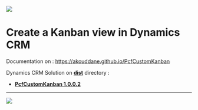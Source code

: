 ![](https://akouddane.github.io/PcfCustomKanban/images/logo_md.png)

# Create a Kanban view in Dynamics CRM 

Documentation on : https://akouddane.github.io/PcfCustomKanban

Dynamics CRM Solution on **[dist](https://github.com/Akouddane/PcfCustomKanban/tree/master/dist)** directory : 
* **[PcfCustomKanban 1.0.0.2](https://github.com/Akouddane/PcfCustomKanban/raw/master/dist/CustomKanban_1_0_0_2_managed.zip)**
---

![](https://akouddane.github.io/PcfCustomKanban/images/demo.gif)

